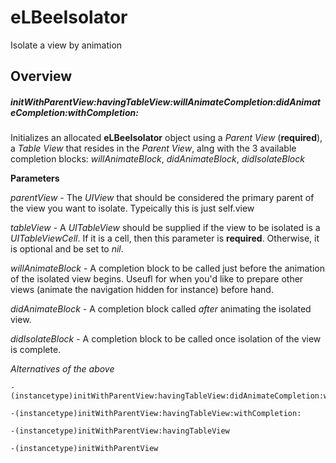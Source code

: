 eLBeeIsolator
=============

Isolate a view by animation


## Overview

##### initWithParentView:havingTableView:willAnimateCompletion:didAnimateCompletion:withCompletion:

Initializes an allocated **eLBeeIsolator** object using a *Parent View* (**required**), a *Table View* that resides in the *Parent View*, alng with the 3 available completion blocks: *willAnimateBlock*, *didAnimateBlock*, *didIsolateBlock*

**Parameters**

*parentView* - The *UIView* that should be considered the primary parent of the view you want to isolate.  Typeically this is just self.view

*tableView* - A *UITableView* should be supplied if the view to be isolated is a *UITableViewCell*.  If it is a cell, then this parameter is **required**.  Otherwise, it is optional and be set to *nil*.

*willAnimateBlock* - A completion block to be called just before the animation of the isolated view begins.  Useufl for when you'd like to prepare other views (animate the navigation hidden for instance) before hand.

*didAnimateBlock* - A completion block called *after* animating the isolated view.

*didIsolateBlock* - A completion block to be called once isolation of the view is complete.


*Alternatives of the above*
```objc
-(instancetype)initWithParentView:havingTableView:didAnimateCompletion:withCompletion:
```

```objc
-(instancetype)initWithParentView:havingTableView:withCompletion:
```

```objc
-(instancetype)initWithParentView:havingTableView
```

```objc
-(instancetype)initWithParentView
```

